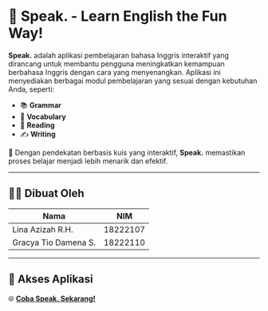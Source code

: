 # 🌟 Speak. - Learn English the Fun Way!  

**Speak.** adalah aplikasi pembelajaran bahasa Inggris interaktif yang dirancang untuk membantu pengguna meningkatkan kemampuan berbahasa Inggris dengan cara yang menyenangkan. Aplikasi ini menyediakan berbagai modul pembelajaran yang sesuai dengan kebutuhan Anda, seperti:  
- 📚 **Grammar**  
- 📝 **Vocabulary**  
- 📖 **Reading**  
- ✍️ **Writing**  

🎯 Dengan pendekatan berbasis kuis yang interaktif, **Speak.** memastikan proses belajar menjadi lebih menarik dan efektif.  

---

## 👩‍💻 Dibuat Oleh  
| Nama                   | NIM        |  
|------------------------|------------|  
| Lina Azizah R.H.       | 18222107   |  
| Gracya Tio Damena S.   | 18222110   |  

---

## 🔗 Akses Aplikasi  
🌐 **[Coba Speak. Sekarang!](https://ii-3140-uas-speak-app.vercel.app/)**  
